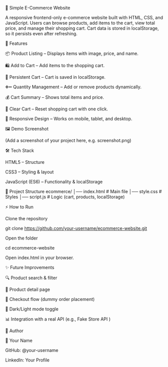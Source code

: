 🛒 Simple E-Commerce Website

A responsive frontend-only e-commerce website built with HTML, CSS, and JavaScript.
Users can browse products, add items to the cart, view total price, and manage their shopping cart.
Cart data is stored in localStorage, so it persists even after refreshing.

🚀 Features

📦 Product Listing – Displays items with image, price, and name.

🛍️ Add to Cart – Add items to the shopping cart.

🔄 Persistent Cart – Cart is saved in localStorage.

➕➖ Quantity Management – Add or remove products dynamically.

💰 Cart Summary – Shows total items and price.

🧹 Clear Cart – Reset shopping cart with one click.

🎨 Responsive Design – Works on mobile, tablet, and desktop.

🖼️ Demo Screenshot

(Add a screenshot of your project here, e.g. screenshot.png)

🛠️ Tech Stack

HTML5 – Structure

CSS3 – Styling & layout

JavaScript (ES6) – Functionality & localStorage

📂 Project Structure
ecommerce/
│── index.html       # Main file
│── style.css        # Styles
│── script.js        # Logic (cart, products, localStorage)

⚡ How to Run

Clone the repository

git clone https://github.com/your-username/ecommerce-website.git


Open the folder

cd ecommerce-website


Open index.html in your browser.

✨ Future Improvements

🔍 Product search & filter

📑 Product detail page

🛒 Checkout flow (dummy order placement)

🌙 Dark/Light mode toggle

📊 Integration with a real API (e.g., Fake Store API
)

📌 Author

👤 Your Name

GitHub: @your-username

LinkedIn: Your Profile
